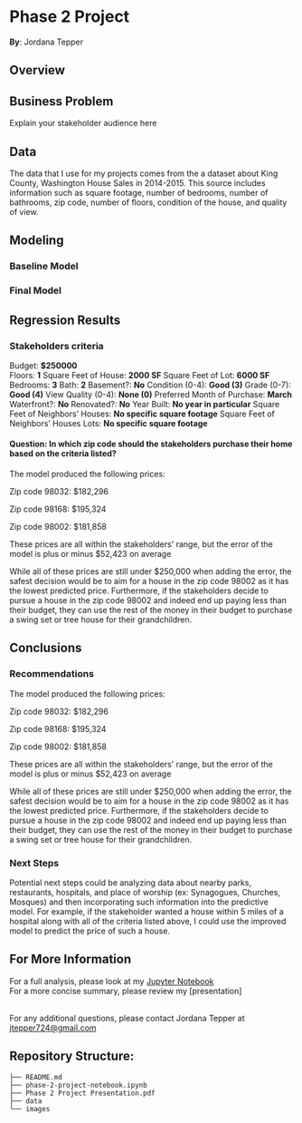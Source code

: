 # Phase 2 Project

**By**: Jordana Tepper

## Overview

## Business Problem

Explain your stakeholder audience here

## Data

The data that I use for my projects comes from the a dataset about King County, Washington House Sales in 2014-2015. This source includes information such as square footage, number of bedrooms, number of bathrooms, zip code, number of floors, condition of the house, and quality of view.


## Modeling

### Baseline Model

### Final Model

## Regression Results




### Stakeholders criteria
Budget: **$250000**                                               
Floors: **1**
Square Feet of House: **2000 SF**
Square Feet of Lot: **6000 SF**
Bedrooms: **3**
Bath: **2**
Basement?: **No**
Condition (0-4): **Good (3)**
Grade (0-7): **Good (4)**
View Quality (0-4): **None (0)**
Preferred Month of Purchase: **March**
Waterfront?: **No**
Renovated?: **No**
Year Built: **No year in particular**
Square Feet of Neighbors’ Houses: **No specific square footage**
Square Feet of Neighbors’ Houses Lots: **No specific square footage**


#### Question: In which zip code should the stakeholders purchase their home based on the criteria listed?

The model produced the following prices:

Zip code 98032: $182,296

Zip code 98168: $195,324

Zip code 98002: $181,858

These prices are all within the stakeholders' range, but the error of the model is plus or minus $52,423 on average

While all of these prices are still under $250,000 when adding the error, the safest decision would be to aim for a house in the zip code 98002 as it has the lowest predicted price. Furthermore, if the stakeholders decide to pursue a house in the zip code 98002 and indeed end up paying less than their budget, they can use the rest of the money in their budget to purchase a swing set or tree house for their grandchildren.

## Conclusions

### Recommendations

The model produced the following prices:

Zip code 98032: $182,296

Zip code 98168: $195,324

Zip code 98002: $181,858

These prices are all within the stakeholders' range, but the error of the model is plus or minus $52,423 on average

While all of these prices are still under $250,000 when adding the error, the safest decision would be to aim for a house in the zip code 98002 as it has the lowest predicted price. Furthermore, if the stakeholders decide to pursue a house in the zip code 98002 and indeed end up paying less than their budget, they can use the rest of the money in their budget to purchase a swing set or tree house for their grandchildren.

### Next Steps

Potential next steps could be analyzing data about nearby parks, restaurants, hospitals, and place of worship (ex: Synagogues, Churches, Mosques) and then incorporating such information into the predictive model. For example, if the stakeholder wanted a house within 5 miles of a hospital along with all of the criteria listed above, I could use the improved model to predict the price of such a house.

## For More Information

For a full analysis, please look at my [Jupyter Notebook](./phase-2-project-notebook.ipynb)
<br /> For a more concise summary, please review my [presentation]

<br />
For any additional questions, please contact Jordana Tepper at <a href="mailto:jtepper724@gmail.com">jtepper724@gmail.com</a> 

## Repository Structure:

```
├── README.md                           
├── phase-2-project-notebook.ipynb   
├── Phase 2 Project Presentation.pdf         
├── data                                
└── images    
